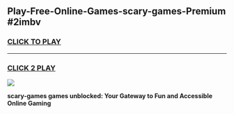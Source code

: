 
## Play-Free-Online-Games-scary-games-Premium #2imbv
<h3>
<a href="https://premium.freeplayer.one?title=scary-games&ref=8M">CLICK TO PLAY</a></h3>
<hr>

<h3>
<a href="https://premium.freeplayer.one?title=scary-games&ref=8M">CLICK 2 PLAY</a>
  
</h3>

<a href="https://premium.freeplayer.one?title=scary-games&ref=8M"><img src="https://clearcache.store/games.png"></a>


**scary-games games unblocked: Your Gateway to Fun and Accessible Online Gaming**
